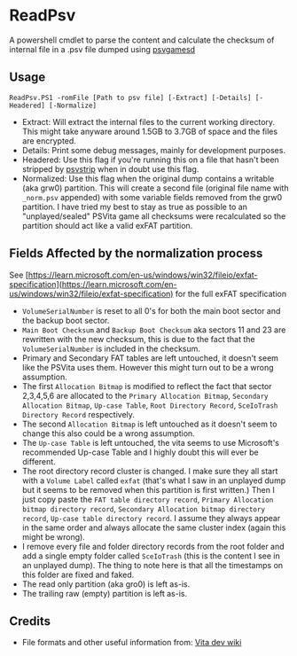 # ReadPsv

A powershell cmdlet to parse the content and calculate the checksum of internal file in a .psv file dumped using [psvgamesd](https://github.com/motoharu-gosuto/psvgamesd) 

## Usage

```
ReadPsv.PS1 -romFile [Path to psv file] [-Extract] [-Details] [-Headered] [-Normalize]
```

- Extract: Will extract the internal files to the current working directory. This might take anyware around 1.5GB to 3.7GB of space and the files are encrypted.
- Details: Print some debug messages, mainly for development purposes.
- Headered: Use this flag if you're running this on a file that hasn't been stripped by [psvstrip](https://github.com/Kippykip/PSVStrip) when in doubt use this flag.
- Normalized: Use this flag when the original dump contains a writable (aka grw0) partition. This will create a second file (original file name with `_norm.psv` appended) with some variable fields removed from the grw0 partition. I have tried my best to stay as true as possible to an "unplayed/sealed" PSVita game all checksums were recalculated so the partition should act like a valid exFAT partition.

## Fields Affected by the normalization process

See [https://learn.microsoft.com/en-us/windows/win32/fileio/exfat-specification](https://learn.microsoft.com/en-us/windows/win32/fileio/exfat-specification) for the full exFAT specification

- `VolumeSerialNumber` is reset to all 0's for both the main boot sector and the backup boot sector.
- `Main Boot Checksum` and `Backup Boot Checksum` aka sectors 11 and 23 are rewritten with the new checksum, this is due to the fact that the `VolumeSerialNumber` is included in the checksum.
- Primary and Secondary FAT tables are left untouched, it doesn't seem like the PSVita uses them. However this might turn out to be a wrong assumption.
- The first `Allocation Bitmap` is modified to reflect the fact that sector 2,3,4,5,6 are allocated to the `Primary Allocation Bitmap`, `Secondary Allocation Bitmap`, `Up-case Table`, `Root Directory Record`, `SceIoTrash Directory Record` respectively.
- The second `Allocation Bitmap` is left untouched as it doesn't seem to change this also could be a wrong assumption.
- The `Up-case Table` is left untouched, the vita seems to use Microsoft's recommended Up-case Table and I highly doubt this will ever be different.
- The root directory record cluster is changed. I make sure they all start with a `Volume Label` called `exfat` (that's what I saw in an unplayed dump but it seems to be removed when this partition is first written.) Then I just copy paste the `FAT table directory record`, `Primary Allocation bitmap directory record`, `Secondary Allocation bitmap directory record`, `Up-case table directory record`. I assume they always appear in the same order and always allocate the same cluster index (again this might be wrong).
- I remove every file and folder directory records from the root folder and add a single empty folder called `SceIoTrash` (this is the content I see in an unplayed dump). The thing to note here is that all the timestamps on this folder are fixed and faked.
- The read only partition (aka gro0) is left as-is.
- The trailing raw (empty) partition is left as-is.

## Credits

- File formats and other useful information from: [Vita dev wiki](https://playstationdev.wiki/psvitadevwiki/index.php/Main_Page)
